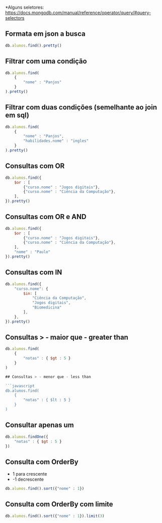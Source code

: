 *Alguns seletores: https://docs.mongodb.com/manual/reference/operator/query/#query-selectors

## Formata em json a busca
```javascript
db.alunos.find().pretty()
```

## Filtrar com uma condição

```javascript
db.alunos.find(
    {
        "nome" : "Panjos"
    }
).pretty()
```

## Filtrar com duas condições (semelhante ao join em sql)

```javascript
db.alunos.find(
    {
        "nome" : "Panjos",
        "habilidades.nome" : "ingles"
    }
).pretty()
```

## Consultas com OR

```javascript
db.alunos.find({
    $or : [
        {"curso.nome" : "Jogos digitais"},
        {"curso.nome" : "Ciência da Computação"},
    ],
}).pretty()
```

## Consultas com OR e AND

```javascript
db.alunos.find({
    $or : [
        {"curso.nome" : "Jogos digitais"},
        {"curso.nome" : "Ciência da Computação"},
    ],
    "nome" : "Paulo"
}).pretty()
```

## Consultas com IN

```javascript
db.alunos.find({
    "curso.nome": {
        $in: [
            "Ciência da Computação",
            "Jogos digitais",
            "Biomedicina"
        ],
    },
}).pretty()
```

## Consultas > - maior que - greater than

```javascript
db.alunos.find(
    {
        "notas" : { $gt : 5 }
    }
)

## Consultas > - menor que - less than

```javascript
db.alunos.find(
    {
        "notas" : { $lt : 5 }
    }
)
```

## Consultar apenas um

```javascript
db.alunos.findOne({
    "notas" : { $gt : 5 }
})
```

## Consulta com OrderBy

- 1 para crescente
- -1 decrescente

```javascript
db.alunos.find().sort({"nome" : 1})
```

## Consulta com OrderBy com limite

```javascript
db.alunos.find().sort({"nome" : 1}).limit(3)
```
